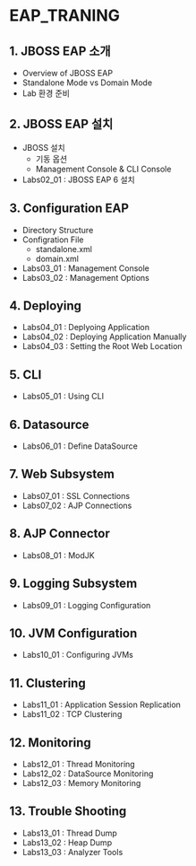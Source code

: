 # EAP_TRANING

## 1. JBOSS EAP 소개
 - Overview of JBOSS EAP
 - Standalone Mode vs Domain Mode
 - Lab 환경 준비

## 2. JBOSS EAP 설치
- JBOSS 설치
   - 기동 옵션
   - Management Console & CLI Console
- Labs02_01 : JBOSS EAP 6 설치 

## 3. Configuration EAP
 - Directory Structure
 - Configration File
   - standalone.xml 
   - domain.xml
 - Labs03_01 : Management Console
 - Labs03_02 : Management Options
 
## 4. Deploying

 - Labs04_01 : Deplyoing Application
 - Labs04_02 : Deploying Application Manually
 - Labs04_03 : Setting the Root Web Location
 
## 5. CLI
 
 - Labs05_01 : Using CLI

## 6. Datasource

 - Labs06_01 : Define DataSource 

## 7. Web Subsystem

 - Labs07_01 : SSL Connections
 - Labs07_02 : AJP Connections

## 8. AJP Connector

 - Labs08_01 : ModJK 
 
## 9. Logging Subsystem

 - Labs09_01 : Logging Configuration

## 10. JVM Configuration

 - Labs10_01 : Configuring JVMs

## 11. Clustering

 - Labs11_01 : Application Session Replication 
 - Labs11_02 : TCP Clustering
 
## 12. Monitoring

 - Labs12_01 : Thread Monitoring
 - Labs12_02 : DataSource Monitoring
 - Labs12_03 : Memory Monitoring

## 13. Trouble Shooting

 - Labs13_01 : Thread Dump
 - Labs13_02 : Heap Dump
 - Labs13_03 : Analyzer Tools
